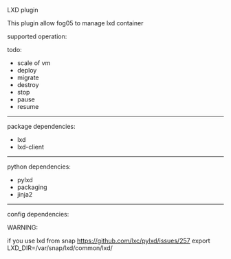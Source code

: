 LXD plugin

This plugin allow fog05 to manage lxd container

supported operation:


todo:

- scale of vm
- deploy
- migrate
- destroy
- stop
- pause
- resume

---
package dependencies:

- lxd
- lxd-client
---

python dependencies:

- pylxd
- packaging
- jinja2


---

config dependencies:



WARNING:

if you use lxd from snap
https://github.com/lxc/pylxd/issues/257
export LXD_DIR=/var/snap/lxd/common/lxd/



